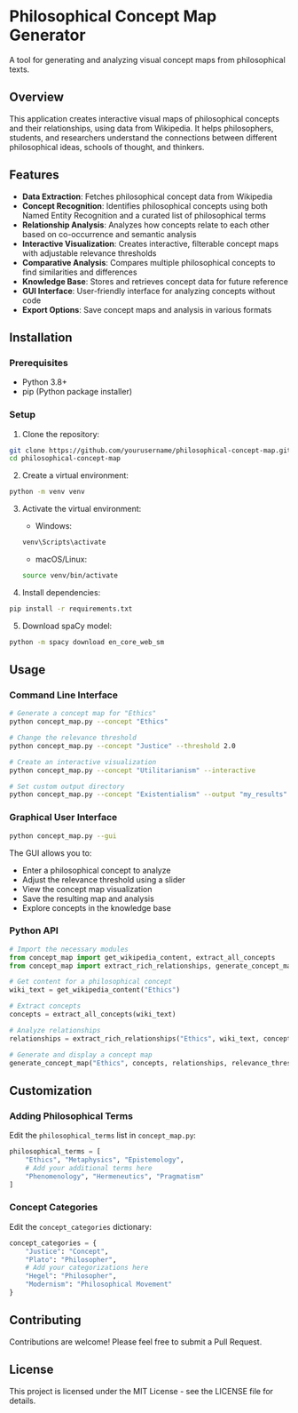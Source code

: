 # Philosophical Concept Map Generator

A tool for generating and analyzing visual concept maps from philosophical texts.

## Overview

This application creates interactive visual maps of philosophical concepts and their relationships, using data from Wikipedia. It helps philosophers, students, and researchers understand the connections between different philosophical ideas, schools of thought, and thinkers.

## Features

- **Data Extraction**: Fetches philosophical concept data from Wikipedia
- **Concept Recognition**: Identifies philosophical concepts using both Named Entity Recognition and a curated list of philosophical terms
- **Relationship Analysis**: Analyzes how concepts relate to each other based on co-occurrence and semantic analysis
- **Interactive Visualization**: Creates interactive, filterable concept maps with adjustable relevance thresholds
- **Comparative Analysis**: Compares multiple philosophical concepts to find similarities and differences
- **Knowledge Base**: Stores and retrieves concept data for future reference
- **GUI Interface**: User-friendly interface for analyzing concepts without code
- **Export Options**: Save concept maps and analysis in various formats

## Installation

### Prerequisites

- Python 3.8+
- pip (Python package installer)

### Setup

1. Clone the repository:
```bash
git clone https://github.com/yourusername/philosophical-concept-map.git
cd philosophical-concept-map
```

2. Create a virtual environment:
```bash
python -m venv venv
```

3. Activate the virtual environment:
   - Windows:
   ```bash
   venv\Scripts\activate
   ```
   - macOS/Linux:
   ```bash
   source venv/bin/activate
   ```

4. Install dependencies:
```bash
pip install -r requirements.txt
```

5. Download spaCy model:
```bash
python -m spacy download en_core_web_sm
```

## Usage

### Command Line Interface

```bash
# Generate a concept map for "Ethics"
python concept_map.py --concept "Ethics"

# Change the relevance threshold
python concept_map.py --concept "Justice" --threshold 2.0

# Create an interactive visualization
python concept_map.py --concept "Utilitarianism" --interactive

# Set custom output directory
python concept_map.py --concept "Existentialism" --output "my_results"
```

### Graphical User Interface

```bash
python concept_map.py --gui
```

The GUI allows you to:
- Enter a philosophical concept to analyze
- Adjust the relevance threshold using a slider
- View the concept map visualization
- Save the resulting map and analysis
- Explore concepts in the knowledge base

### Python API

```python
# Import the necessary modules
from concept_map import get_wikipedia_content, extract_all_concepts
from concept_map import extract_rich_relationships, generate_concept_map

# Get content for a philosophical concept
wiki_text = get_wikipedia_content("Ethics")

# Extract concepts
concepts = extract_all_concepts(wiki_text)

# Analyze relationships
relationships = extract_rich_relationships("Ethics", wiki_text, concepts)

# Generate and display a concept map
generate_concept_map("Ethics", concepts, relationships, relevance_threshold=1.5)
```

## Customization

### Adding Philosophical Terms

Edit the `philosophical_terms` list in `concept_map.py`:

```python
philosophical_terms = [
    "Ethics", "Metaphysics", "Epistemology",
    # Add your additional terms here
    "Phenomenology", "Hermeneutics", "Pragmatism"
]
```

### Concept Categories

Edit the `concept_categories` dictionary:

```python
concept_categories = {
    "Justice": "Concept",
    "Plato": "Philosopher",
    # Add your categorizations here
    "Hegel": "Philosopher",
    "Modernism": "Philosophical Movement"
}
```

## Contributing

Contributions are welcome! Please feel free to submit a Pull Request.

## License

This project is licensed under the MIT License - see the LICENSE file for details.
